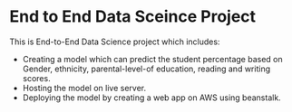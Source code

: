 # End to End Data Sceince Project
This is End-to-End Data Science project which includes:<br>
 * Creating a model which can predict the student percentage based on Gender, ethnicity, parental-level-of education, reading and writing scores.<br>
 * Hosting the model on live server.<br>
 * Deploying the model by creating a web app on AWS using beanstalk. 
